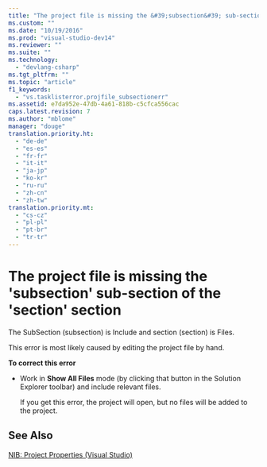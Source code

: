```yaml
---
title: "The project file is missing the &#39;subsection&#39; sub-section of the &#39;section&#39; section | hehe"
ms.custom: ""
ms.date: "10/19/2016"
ms.prod: "visual-studio-dev14"
ms.reviewer: ""
ms.suite: ""
ms.technology: 
  - "devlang-csharp"
ms.tgt_pltfrm: ""
ms.topic: "article"
f1_keywords: 
  - "vs.tasklisterror.projfile_subsectionerr"
ms.assetid: e7da952e-47db-4a61-818b-c5cfca556cac
caps.latest.revision: 7
ms.author: "mblome"
manager: "douge"
translation.priority.ht: 
  - "de-de"
  - "es-es"
  - "fr-fr"
  - "it-it"
  - "ja-jp"
  - "ko-kr"
  - "ru-ru"
  - "zh-cn"
  - "zh-tw"
translation.priority.mt: 
  - "cs-cz"
  - "pl-pl"
  - "pt-br"
  - "tr-tr"
---
```

# The project file is missing the &#39;subsection&#39; sub-section of the &#39;section&#39; section
The SubSection (subsection) is Include and section (section) is Files.  
  
 This error is most likely caused by editing the project file by hand.  
  
 **To correct this error**  
  
-   Work in **Show All Files** mode (by clicking that button in the Solution Explorer toolbar) and include relevant files.  
  
     If you get this error, the project will open, but no files will be added to the project.  
  
## See Also  
 [NIB: Project Properties (Visual Studio)](http://msdn.microsoft.com/en-us/eb4c97ed-f667-4850-98d0-6e2a4d21bbca)
